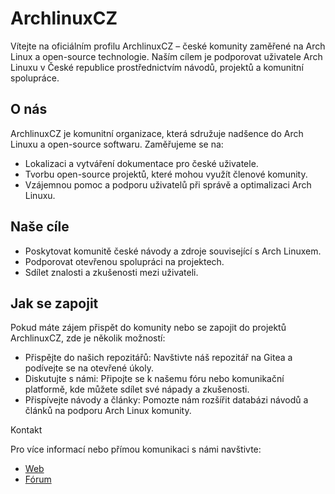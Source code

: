 # ArchlinuxCZ

Vítejte na oficiálním profilu ArchlinuxCZ – české komunity zaměřené na Arch Linux a open-source technologie. Naším cílem je podporovat uživatele Arch Linuxu v České republice prostřednictvím návodů, projektů a komunitní spolupráce.
## O nás

ArchlinuxCZ je komunitní organizace, která sdružuje nadšence do Arch Linuxu a open-source softwaru. Zaměřujeme se na:

- Lokalizaci a vytváření dokumentace pro české uživatele.
- Tvorbu open-source projektů, které mohou využít členové komunity.
- Vzájemnou pomoc a podporu uživatelů při správě a optimalizaci Arch Linuxu.

## Naše cíle

- Poskytovat komunitě české návody a zdroje související s Arch Linuxem.
- Podporovat otevřenou spolupráci na projektech.
- Sdílet znalosti a zkušenosti mezi uživateli.

## Jak se zapojit

Pokud máte zájem přispět do komunity nebo se zapojit do projektů ArchlinuxCZ, zde je několik možností:

- Přispějte do našich repozitářů: Navštivte náš repozitář na Gitea a podívejte se na otevřené úkoly.
- Diskutujte s námi: Připojte se k našemu fóru nebo komunikační platformě, kde můžete sdílet své nápady a zkušenosti.
- Přispívejte návody a články: Pomozte nám rozšířit databázi návodů a článků na podporu Arch Linux komunity.


Kontakt

Pro více informací nebo přímou komunikaci s námi navštivte:

-  [Web](https://arch-linux.cz)
-  [Fórum](https://forum.arch-linux.cz)

